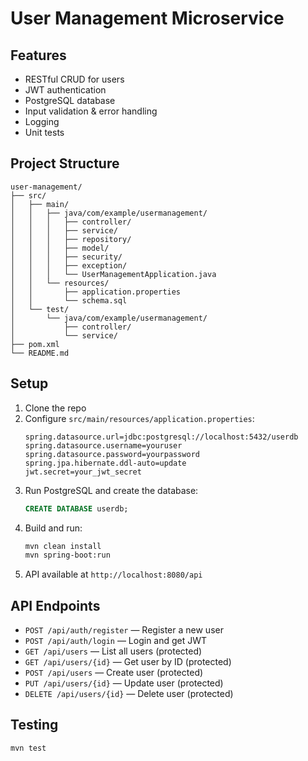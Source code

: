 # User Management Microservice

## Features
- RESTful CRUD for users
- JWT authentication
- PostgreSQL database
- Input validation & error handling
- Logging
- Unit tests

## Project Structure
```
user-management/
├── src/
│   ├── main/
│   │   ├── java/com/example/usermanagement/
│   │   │   ├── controller/
│   │   │   ├── service/
│   │   │   ├── repository/
│   │   │   ├── model/
│   │   │   ├── security/
│   │   │   ├── exception/
│   │   │   └── UserManagementApplication.java
│   │   └── resources/
│   │       ├── application.properties
│   │       └── schema.sql
│   └── test/
│       └── java/com/example/usermanagement/
│           ├── controller/
│           └── service/
├── pom.xml
└── README.md
```

## Setup

1. Clone the repo
2. Configure `src/main/resources/application.properties`:
   ```
   spring.datasource.url=jdbc:postgresql://localhost:5432/userdb
   spring.datasource.username=youruser
   spring.datasource.password=yourpassword
   spring.jpa.hibernate.ddl-auto=update
   jwt.secret=your_jwt_secret
   ```
3. Run PostgreSQL and create the database:
   ```sql
   CREATE DATABASE userdb;
   ```
4. Build and run:
   ```sh
   mvn clean install
   mvn spring-boot:run
   ```
5. API available at `http://localhost:8080/api`

## API Endpoints
- `POST /api/auth/register` — Register a new user
- `POST /api/auth/login` — Login and get JWT
- `GET /api/users` — List all users (protected)
- `GET /api/users/{id}` — Get user by ID (protected)
- `POST /api/users` — Create user (protected)
- `PUT /api/users/{id}` — Update user (protected)
- `DELETE /api/users/{id}` — Delete user (protected)

## Testing

```
mvn test
``` 